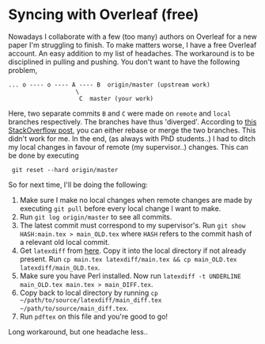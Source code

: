 #  Syncing with Overleaf (free)

Nowadays I collaborate with a few (too many) authors on Overleaf for a new paper I'm struggling to finish. To make matters worse, I have a free Overleaf account. An easy addition to my list of headaches.
The workaround is to be disciplined in pulling and pushing. You don't want to have the following problem,
```
... o ---- o ---- A ---- B  origin/master (upstream work)
                   \
                    C  master (your work)
```
Here, two separate commits `B` and `C` were made on `remote` and `local` branches respectively. The branches have thus 'diverged'. According to [this StackOverflow post](https://stackoverflow.com/a/3278427), you can either rebase or merge the two branches. This didn't work for me.
In the end, (as always with PhD students..) I had to ditch my local changes in favour of remote (my supervisor..) changes. This can be done by executing
```
 git reset --hard origin/master
```
So for next time, I'll be doing the following:
1. Make sure I make no local changes when remote changes are made by executing `git pull` before every local change I want to make.
2. Run `git log origin/master` to see all commits.
3. The latest commit must correspond to my supervisor's. Run `git show HASH:main.tex > main_OLD.tex` where `HASH` refers to the commit hash of a relevant old local commit.
4. Get `latexdiff` from [here](https://ctan.org/pkg/latexdiff). Copy it into the local directory if not already present. Run `cp main.tex latexdiff/main.tex && cp main_OLD.tex latexdiff/main_OLD.tex`.
5. Make sure you have Perl installed. Now run `latexdiff -t UNDERLINE main_OLD.tex main.tex > main_DIFF.tex`. 
6. Copy back to local directory by running  `cp ~/path/to/source/latexdiff/main_diff.tex ~/path/to/source/main_diff.tex`.
7. Run `pdftex` on this file and you're good to go!

Long workaround, but one headache less..

